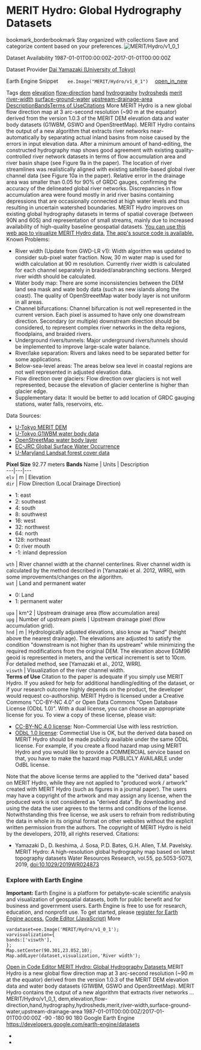  
#  MERIT Hydro: Global Hydrography Datasets 
bookmark_borderbookmark Stay organized with collections  Save and categorize content based on your preferences.
![MERIT/Hydro/v1_0_1](https://developers.google.com/earth-engine/datasets/images/MERIT/MERIT_Hydro_v1_0_1_sample.png) 

Dataset Availability
    1987-01-01T00:00:00Z–2017-01-01T00:00:00Z 

Dataset Provider
     [ Dai Yamazaki (University of Tokyo) ](http://hydro.iis.u-tokyo.ac.jp/~yamadai/MERIT_Hydro/index.html) 

Earth Engine Snippet
     `    ee.Image("MERIT/Hydro/v1_0_1")   ` [ open_in_new ](https://code.earthengine.google.com/?scriptPath=Examples:Datasets/MERIT/MERIT_Hydro_v1_0_1) 

Tags
     [dem](https://developers.google.com/earth-engine/datasets/tags/dem) [elevation](https://developers.google.com/earth-engine/datasets/tags/elevation) [flow-direction](https://developers.google.com/earth-engine/datasets/tags/flow-direction) [hand](https://developers.google.com/earth-engine/datasets/tags/hand) [hydrography](https://developers.google.com/earth-engine/datasets/tags/hydrography) [hydrosheds](https://developers.google.com/earth-engine/datasets/tags/hydrosheds) [merit](https://developers.google.com/earth-engine/datasets/tags/merit) [river-width](https://developers.google.com/earth-engine/datasets/tags/river-width) [surface-ground-water](https://developers.google.com/earth-engine/datasets/tags/surface-ground-water) [upstream-drainage-area](https://developers.google.com/earth-engine/datasets/tags/upstream-drainage-area)
[Description](https://developers.google.com/earth-engine/datasets/catalog/MERIT_Hydro_v1_0_1#description)[Bands](https://developers.google.com/earth-engine/datasets/catalog/MERIT_Hydro_v1_0_1#bands)[Terms of Use](https://developers.google.com/earth-engine/datasets/catalog/MERIT_Hydro_v1_0_1#terms-of-use)[Citations](https://developers.google.com/earth-engine/datasets/catalog/MERIT_Hydro_v1_0_1#citations) More
MERIT Hydro is a new global flow direction map at 3 arc-second resolution (~90 m at the equator) derived from the version 1.0.3 of the MERIT DEM elevation data and water body datasets (G1WBM, GSWO and OpenStreetMap).
MERIT Hydro contains the output of a new algorithm that extracts river networks near-automatically by separating actual inland basins from noise caused by the errors in input elevation data. After a minimum amount of hand-editing, the constructed hydrography map shows good agreement with existing quality-controlled river network datasets in terms of flow accumulation area and river basin shape (see Figure 9a in the paper). The location of river streamlines was realistically aligned with existing satellite-based global river channel data (see Figure 10a in the paper). Relative error in the drainage area was smaller than 0.05 for 90% of GRDC gauges, confirming the accuracy of the delineated global river networks. Discrepancies in flow accumulation area were found mostly in arid river basins containing depressions that are occasionally connected at high water levels and thus resulting in uncertain watershed boundaries.
MERIT Hydro improves on existing global hydrography datasets in terms of spatial coverage (between 90N and 60S) and representation of small streams, mainly due to increased availability of high-quality baseline geospatial datasets.
[You can use this web app to visualize MERIT Hydro data.](https://meritdataset.users.earthengine.app/view/merit-hydro-visualization-and-interactive-map) [The app's source code is available.](https://github.com/google/earthengine-community/blob/master/datasets/scripts/Hydro_Visualization.js)
Known Problems:
  * River width (Update from GWD-LR v1): Width algorithm was updated to consider sub-pixel water fraction. Now, 30 m water map is used for width calculation at 90 m resolution. Currently river width is calculated for each channel separately in braided/anabranching sections. Merged river width should be calculated.
  * Water body map: There are some inconsistencies between the DEM land sea mask and wate body data (such as new islands along the coast). The quality of OpenStreeetMap water body layer is not uniform in all areas.
  * Channel bifurcations: Channel bifurcation is not well represented in the current version. Each pixel is assumed to have only one downstream direction. Secondary (or multiple) downstream direction should be considered, to represent complex river networks in the delta regions, floodplains, and braided rivers.
  * Underground rivers/tunnels: Major underground rivers/tunnels should be implemented to improve large-scale water balance.
  * River/lake separation: Rivers and lakes need to be separated better for some applications.
  * Below-sea-level areas: The areas below sea level in coastal regions are not well represented in adjusted elevation data.
  * Flow direction over glaciers: Flow direction over glaciers is not well represented, because the elevation of glacier centerline is higher than glacier edge.
  * Supplementary data: It would be better to add location of GRDC gauging stations, water falls, reservoirs, etc.


Data Sources:
  * [U-Tokyo MERIT DEM](http://hydro.iis.u-tokyo.ac.jp/%7Eyamadai/MERIT_DEM/index.html)
  * [U-Tokyo G1WBM water body data](http://hydro.iis.u-tokyo.ac.jp/%7Eyamadai/G3WBM/index.html)
  * [OpenStreetMap water body layer](http://hydro.iis.u-tokyo.ac.jp/%7Eyamadai/OSM_water/index.html)
  * [EC-JRC Global Surface Water Occurrence](http://hydro.iis.u-tokyo.ac.jp/%7Eyamadai/G3WBM/index.html)
  * [U-Maryland Landsat forest cover data](https://glad.earthengine.app/view/global-forest-change)


**Pixel Size** 92.77 meters 
**Bands**
Name | Units | Description  
---|---|---  
`elv` | m | Elevation  
`dir` | Flow Direction (Local Drainage Direction)
  * 1: east
  * 2: southeast
  * 4: south
  * 8: southwest
  * 16: west
  * 32: northwest
  * 64: north
  * 128: northeast
  * 0: river mouth
  * -1: inland depression

  
`wth` | River channel width at the channel centerlines. River channel width is calculated by the method described in [Yamazaki et al. 2012, WRR], with some improvements/changes on the algorithm.  
`wat` | Land and permanent water
  * 0: Land
  * 1: permanent water

  
`upa` | km^2 | Upstream drainage area (flow accumulation area)  
`upg` | Number of upstream pixels | Upstream drainage pixel (flow accumulation grid).  
`hnd` | m | Hydrologically adjusted elevations, also know as "hand" (height above the nearest drainage). The elevations are adjusted to satisfy the condition "downstream is not higher than its upstream" while minimizing the required modifications from the original DEM. The elevation above EGM96 geoid is represented in meters, and the vertical increment is set to 10cm. For detailed method, see [Yamazaki et al., 2012, WRR].  
`viswth` | Visualization of the river channel width.  
**Terms of Use**
Citation to the paper is adequate if you simply use MERIT Hydro. If you asked for help for additional handling/editing of the dataset, or if your research outcome highly depends on the product, the developer would request co-authorship.
MERIT Hydro is licensed under a Creative Commons "CC-BY-NC 4.0" or Open Data Commons "Open Database License (ODbL 1.0)". With a dual license, you can choose an appropriate license for you.
To view a copy of these license, please visit:
  * [CC-BY-NC 4.0 license](https://creativecommons.org/licenses/by-nc/4.0/): Non-Commercial Use with less restriction.
  * [ODbL 1.0 license](https://opendatacommons.org/licenses/odbl/summary/): Commectial Use is OK, but the derived data based on MERIT Hydro should be made publicly available under the same ODbL license. For example, if you create a flood hazard map using MERIT Hydro and you would like to provide a COMMERCIAL service based on that, you have to make the hazard map PUBLICLY AVAILABLE under OdBL license.


Note that the above license terms are applied to the "derived data" based on MERIT Hydro, while they are not applied to "produced work / artwork" created with MERIT Hydro (such as figures in a journal paper). The users may have a copyright of the artwork and may assign any license, when the produced work is not considered as "derived data".
By downloading and using the data the user agrees to the terms and conditions of the license. Notwithstanding this free license, we ask users to refrain from redistributing the data in whole in its original format on other websites without the explicit written permission from the authors.
The copyright of MERIT Hydro is held by the developers, 2019, all rights reserved.
Citations:
  * Yamazaki D., D. Ikeshima, J. Sosa, P.D. Bates, G.H. Allen, T.M. Pavelsky. MERIT Hydro: A high-resolution global hydrography map based on latest topography datasets Water Resources Research, vol.55, pp.5053-5073, 2019, [doi:10.1029/2019WR024873](https://doi.org/10.1029/2019WR024873)


### Explore with Earth Engine
**Important:** Earth Engine is a platform for petabyte-scale scientific analysis and visualization of geospatial datasets, both for public benefit and for business and government users. Earth Engine is free to use for research, education, and nonprofit use. To get started, please [register for Earth Engine access.](https://console.cloud.google.com/earth-engine)
[Code Editor (JavaScript)](https://developers.google.com/earth-engine/datasets/catalog/MERIT_Hydro_v1_0_1#code-editor-javascript-sample) More
```
vardataset=ee.Image('MERIT/Hydro/v1_0_1');
varvisualization={
bands:['viswth'],
};
Map.setCenter(90.301,23.052,10);
Map.addLayer(dataset,visualization,'River width');
```
[ Open in Code Editor ](https://code.earthengine.google.com/?scriptPath=Examples:Datasets/MERIT/MERIT_Hydro_v1_0_1)
[ MERIT Hydro: Global Hydrography Datasets ](https://developers.google.com/earth-engine/datasets/catalog/MERIT_Hydro_v1_0_1)
MERIT Hydro is a new global flow direction map at 3 arc-second resolution (~90 m at the equator) derived from the version 1.0.3 of the MERIT DEM elevation data and water body datasets (G1WBM, GSWO and OpenStreetMap). MERIT Hydro contains the output of a new algorithm that extracts river networks …
MERIT/Hydro/v1_0_1, dem,elevation,flow-direction,hand,hydrography,hydrosheds,merit,river-width,surface-ground-water,upstream-drainage-area 
1987-01-01T00:00:00Z/2017-01-01T00:00:00Z
-90 -180 90 180 
Google Earth Engine
https://developers.google.com/earth-engine/datasets
  * [ ](https://doi.org/http://hydro.iis.u-tokyo.ac.jp/~yamadai/MERIT_Hydro/index.html)
  * [ ](https://doi.org/https://developers.google.com/earth-engine/datasets/catalog/MERIT_Hydro_v1_0_1)


